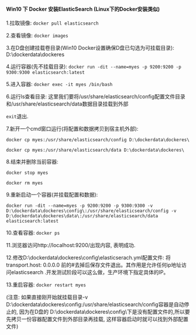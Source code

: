 #### Win10 下 Docker 安装ElasticSearch (Linux下的Docker安装类似)


1.拉取镜像:
`docker pull elasticsearch`

2.查看镜像:
`docker images`

3.在D盘创建挂载卷目录(Win10 Docker设置确保D盘已勾选为可挂载目录):
D:\dockerdata\dockeres

4.运行容器(先不挂载目录):
`docker run -dit --name=myes -p 9200:9200 -p 9300:9300 elasticsearch:latest`

5.进入容器:
`docker exec -it myes /bin/bash`

6.运行ls查看目录:
这里我们要将/usr/share/elasticsearch/config配置文件目录和/usr/share/elasticsearch/data数据目录挂载到外部

`exit`退出.

7.新开一个cmd窗口运行(将配置和数据拷贝到宿主机外部):

`docker cp myes:/usr/share/elasticsearch/config D:\dockerdata\dockeres\`

`docker cp myes:/usr/share/elasticsearch/data D:\dockerdata\dockeres\`

8.结束并删除当前容器:

`docker stop myes`

`docker rm myes`

9.重新启动一个容器(并挂载配置和数据):

```
docker run -dit --name=myes -p 9200:9200 -p 9300:9300 -v D:\dockerdata\dockeres\config\:/usr/share/elasticsearch/config -v D:\dockerdata\dockeres\data\:/usr/share/elasticsearch/data  elasticsearch:latest
```

10.查看容器:
`docker ps`

11.浏览器访问http://localhost:9200/出现内容, 表明成功.

12.修改D:\dockerdata\dockeres\config\elasticserach.yml配置文件:
将 transport.host: 0.0.0.0 前的#去掉后保存文件退出。其作用是允许任何ip地址访问elasticsearch .开发测试阶段可以这么做，生产环境下指定具体的IP。

13.重启容器:
`docker restart myes`


(注意: 如果直接刚开始就挂载目录-v D:\dockerdata\dockeres\config\:/usr/share/elasticsearch/config容器是自动停止的, 因为在D盘的 D:\dockerdata\dockeres\config\下是没有配置文件的,所以要先拷贝一份容器配置文件到外部目录再挂载, 这样容器启动时就可以找到外部配置文件)

